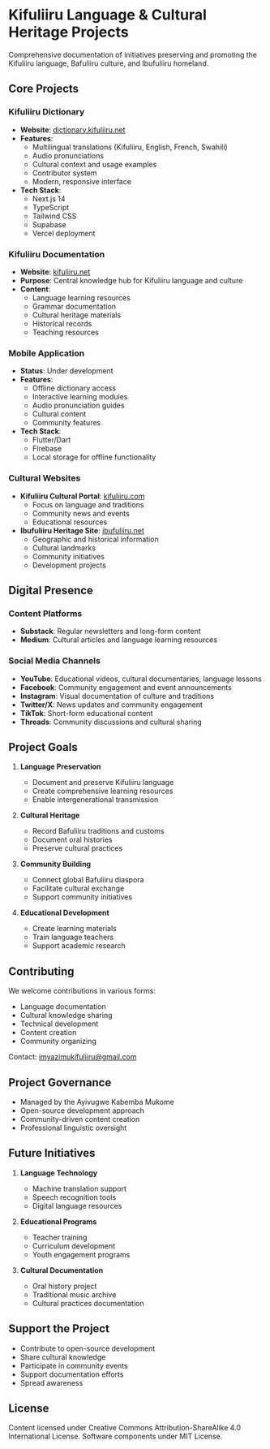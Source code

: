 # Kifuliiru Language & Cultural Heritage Projects

Comprehensive documentation of initiatives preserving and promoting the Kifuliiru language, Bafuliiru culture, and Ibufuliiru homeland.

## Core Projects

### Kifuliiru Dictionary

- **Website**: [dictionary.kifuliiru.net](https://dictionary.kifuliiru.net)
- **Features**:
  - Multilingual translations (Kifuliiru, English, French, Swahili)
  - Audio pronunciations
  - Cultural context and usage examples
  - Contributor system
  - Modern, responsive interface
- **Tech Stack**:
  - Next.js 14
  - TypeScript
  - Tailwind CSS
  - Supabase
  - Vercel deployment

### Kifuliiru Documentation

- **Website**: [kifuliiru.net](https://kifuliiru.net)
- **Purpose**: Central knowledge hub for Kifuliiru language and culture
- **Content**:
  - Language learning resources
  - Grammar documentation
  - Cultural heritage materials
  - Historical records
  - Teaching resources

### Mobile Application

- **Status**: Under development
- **Features**:
  - Offline dictionary access
  - Interactive learning modules
  - Audio pronunciation guides
  - Cultural content
  - Community features
- **Tech Stack**:
  - Flutter/Dart
  - Firebase
  - Local storage for offline functionality

### Cultural Websites

- **Kifuliiru Cultural Portal**: [kifuliiru.com](https://kifuliiru.com)
  - Focus on language and traditions
  - Community news and events
  - Educational resources
- **Ibufuliiru Heritage Site**: [ibufuliiru.net](https://ibufuliiru.net)
  - Geographic and historical information
  - Cultural landmarks
  - Community initiatives
  - Development projects

## Digital Presence

### Content Platforms

- **Substack**: Regular newsletters and long-form content
- **Medium**: Cultural articles and language learning resources

### Social Media Channels

- **YouTube**: Educational videos, cultural documentaries, language lessons
- **Facebook**: Community engagement and event announcements
- **Instagram**: Visual documentation of culture and traditions
- **Twitter/X**: News updates and community engagement
- **TikTok**: Short-form educational content
- **Threads**: Community discussions and cultural sharing

## Project Goals

1. **Language Preservation**

   - Document and preserve Kifuliiru language
   - Create comprehensive learning resources
   - Enable intergenerational transmission

2. **Cultural Heritage**

   - Record Bafuliiru traditions and customs
   - Document oral histories
   - Preserve cultural practices

3. **Community Building**

   - Connect global Bafuliiru diaspora
   - Facilitate cultural exchange
   - Support community initiatives

4. **Educational Development**
   - Create learning materials
   - Train language teachers
   - Support academic research

## Contributing

We welcome contributions in various forms:

- Language documentation
- Cultural knowledge sharing
- Technical development
- Content creation
- Community organizing

Contact: imyazimukifuliiru@gmail.com

## Project Governance

- Managed by the Ayivugwe Kabemba Mukome
- Open-source development approach
- Community-driven content creation
- Professional linguistic oversight

## Future Initiatives

1. **Language Technology**

   - Machine translation support
   - Speech recognition tools
   - Digital language resources

2. **Educational Programs**

   - Teacher training
   - Curriculum development
   - Youth engagement programs

3. **Cultural Documentation**
   - Oral history project
   - Traditional music archive
   - Cultural practices documentation

## Support the Project

- Contribute to open-source development
- Share cultural knowledge
- Participate in community events
- Support documentation efforts
- Spread awareness

## License

Content licensed under Creative Commons Attribution-ShareAlike 4.0 International License.
Software components under MIT License.
